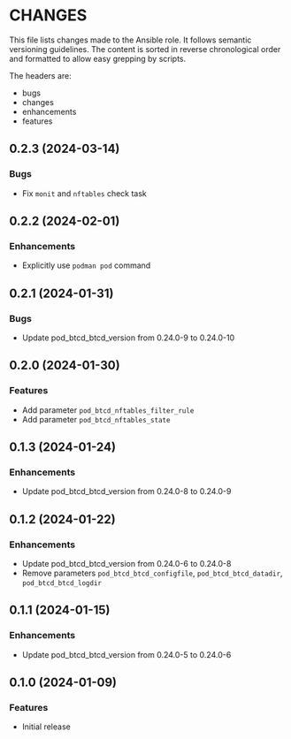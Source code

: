 # CHANGES

This file lists changes made to the Ansible role. It follows semantic versioning
guidelines. The content is sorted in reverse chronological order and formatted
to allow easy grepping by scripts.

The headers are:
- bugs
- changes
- enhancements
- features

## 0.2.3 (2024-03-14)

### Bugs

- Fix `monit` and `nftables` check task

## 0.2.2 (2024-02-01)

### Enhancements

- Explicitly use `podman pod` command

## 0.2.1 (2024-01-31)

### Bugs

- Update pod_btcd_btcd_version from 0.24.0-9 to 0.24.0-10

## 0.2.0 (2024-01-30)

### Features

- Add parameter `pod_btcd_nftables_filter_rule`
- Add parameter `pod_btcd_nftables_state`

## 0.1.3 (2024-01-24)

### Enhancements

- Update pod_btcd_btcd_version from 0.24.0-8 to 0.24.0-9

## 0.1.2 (2024-01-22)

### Enhancements

- Update pod_btcd_btcd_version from 0.24.0-6 to 0.24.0-8
- Remove parameters `pod_btcd_btcd_configfile`, `pod_btcd_btcd_datadir`, `pod_btcd_btcd_logdir`

## 0.1.1 (2024-01-15)

### Enhancements

- Update pod_btcd_btcd_version from 0.24.0-5 to 0.24.0-6

## 0.1.0 (2024-01-09)

### Features

- Initial release
